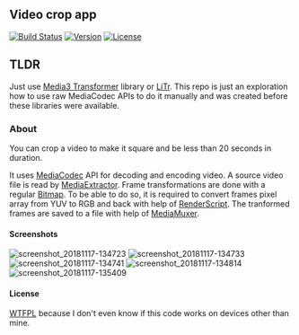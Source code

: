 ## Video crop app

[![Build Status](https://travis-ci.com/CherryPerry/VideoCrop.svg?branch=master)](https://travis-ci.com/CherryPerry/VideoCrop)
[![Version](https://img.shields.io/github/release/CherryPerry/VideoCrop.svg)](https://github.com/CherryPerry/VideoCrop/releases)
[![License](https://img.shields.io/badge/license-WTFPL-green.svg)](https://github.com/CherryPerry/VideoCrop/blob/master/LICENSE)

## TLDR ##

Just use [Media3 Transformer](https://developer.android.com/media/implement/editing-app) library or [LiTr](https://github.com/linkedin/LiTr).
This repo is just an exploration how to use raw MediaCodec APIs to do it manually and was created before these libraries were available.

### About

You can crop a video to make it square and be less than 20 seconds in duration.

It uses [MediaCodec](https://developer.android.com/reference/android/media/MediaCodec) API for decoding and encoding video.
A source video file is read by [MediaExtractor](https://developer.android.com/reference/android/media/MediaExtractor).
Frame transformations are done with a regular [Bitmap](https://developer.android.com/reference/android/graphics/Bitmap).
To be able to do so, it is required to convert frames pixel array from YUV to RGB and back
with help of [RenderScript](https://developer.android.com/guide/topics/renderscript/compute).
The tranformed frames are saved to a file with help of [MediaMuxer](https://developer.android.com/reference/android/media/MediaMuxer).

#### Screenshots

![screenshot_20181117-134723](https://user-images.githubusercontent.com/9081555/48660387-d1641000-ea71-11e8-9875-ff7b421971ea.png)
![screenshot_20181117-134733](https://user-images.githubusercontent.com/9081555/48660388-d1641000-ea71-11e8-80c6-1cae76087921.png)
![screenshot_20181117-134741](https://user-images.githubusercontent.com/9081555/48660389-d1fca680-ea71-11e8-80a8-c2fba443fefe.png)
![screenshot_20181117-134814](https://user-images.githubusercontent.com/9081555/48660390-d1fca680-ea71-11e8-96b1-0c3a0d6492f1.png)
![screenshot_20181117-135409](https://user-images.githubusercontent.com/9081555/48660386-d1641000-ea71-11e8-9fc5-5926f132e95b.png)

#### License

[WTFPL](https://github.com/CherryPerry/VideoCrop/blob/master/LICENSE) because I don't even know if this code works on devices other than mine.
